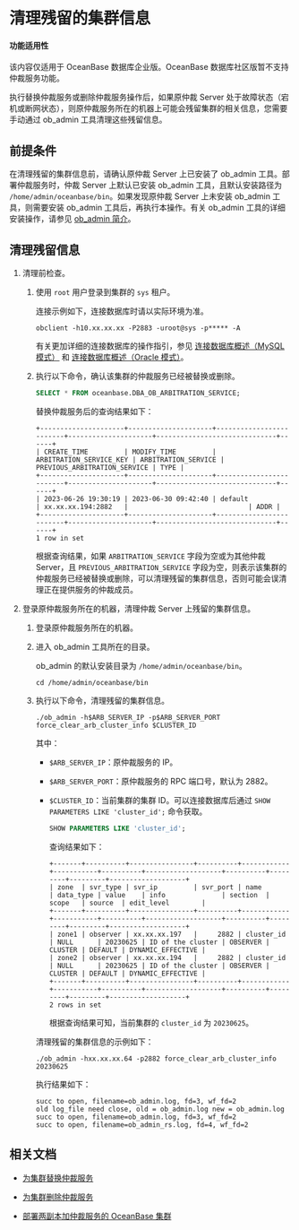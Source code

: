 # 清理残留的集群信息

<main id="notice" >
<h4>功能适用性</h4>
<p>该内容仅适用于 OceanBase 数据库企业版。OceanBase 数据库社区版暂不支持仲裁服务功能。</p>
</main>

执行替换仲裁服务或删除仲裁服务操作后，如果原仲裁 Server 处于故障状态（宕机或断网状态），则原仲裁服务所在的机器上可能会残留集群的相关信息，您需要手动通过 ob_admin 工具清理这些残留信息。

## 前提条件

在清理残留的集群信息前，请确认原仲裁 Server 上已安装了 ob_admin 工具。部署仲裁服务时，仲裁 Server 上默认已安装 ob_admin 工具，且默认安装路径为 `/home/admin/oceanbase/bin`。如果发现原仲裁 Server 上未安装 ob_admin 工具，则需要安装 ob_admin 工具后，再执行本操作。有关 ob_admin 工具的详细安装操作，请参见 [ob_admin 简介](../../../7.reference/15.command-line-tools/8.ob-admin/1.overview-of-ob-admin.md)。

## 清理残留信息

1. 清理前检查。

   1. 使用 `root` 用户登录到集群的 `sys` 租户。

      连接示例如下，连接数据库时请以实际环境为准。

      ```shell
      obclient -h10.xx.xx.xx -P2883 -uroot@sys -p***** -A
      ```

      有关更加详细的连接数据库的操作指引，参见 [连接数据库概述（MySQL 模式）](../../../3.develop/1.connect-to-oceanbase-database/1.connect-to-oceanbase-database-of-mysql-mode/1.connection-methods-overview-of-mysql-mode.md) 和 [连接数据库概述（Oracle 模式）](../../../3.develop/1.connect-to-oceanbase-database/2.connect-to-oceanbase-database-of-oracle-mode/1.connection-methods-overview-of-oracle-mode.md)。

   2. 执行以下命令，确认该集群的仲裁服务已经被替换或删除。

      ```sql
      SELECT * FROM oceanbase.DBA_OB_ARBITRATION_SERVICE;
      ```

      替换仲裁服务后的查询结果如下：

      ```shell
      +---------------------+---------------------+-------------------------+---------------------+------------------------------+------+
      | CREATE_TIME         | MODIFY_TIME         | ARBITRATION_SERVICE_KEY | ARBITRATION_SERVICE | PREVIOUS_ARBITRATION_SERVICE | TYPE |
      +---------------------+---------------------+-------------------------+---------------------+------------------------------+------+
      | 2023-06-26 19:30:19 | 2023-06-30 09:42:40 | default                 | xx.xx.xx.194:2882   |                              | ADDR |
      +---------------------+---------------------+-------------------------+---------------------+------------------------------+------+
      1 row in set
      ```

      根据查询结果，如果 `ARBITRATION_SERVICE` 字段为空或为其他仲裁 Server，且 `PREVIOUS_ARBITRATION_SERVICE` 字段为空，则表示该集群的仲裁服务已经被替换或删除，可以清理残留的集群信息，否则可能会误清理正在提供服务的仲裁成员。

2. 登录原仲裁服务所在的机器，清理仲裁 Server 上残留的集群信息。

   1. 登录原仲裁服务所在的机器。

   2. 进入 ob_admin 工具所在的目录。

      ob_admin 的默认安装目录为 `/home/admin/oceanbase/bin`。

      ```shell
      cd /home/admin/oceanbase/bin
      ```

   3. 执行以下命令，清理残留的集群信息。

      ```shell
      ./ob_admin -h$ARB_SERVER_IP -p$ARB_SERVER_PORT force_clear_arb_cluster_info $CLUSTER_ID
      ```

      其中：

      * `$ARB_SERVER_IP`：原仲裁服务的 IP。

      * `$ARB_SERVER_PORT`：原仲裁服务的 RPC 端口号，默认为 2882。

      * `$CLUSTER_ID`：当前集群的集群 ID。可以连接数据库后通过 `SHOW PARAMETERS LIKE 'cluster_id';` 命令获取。

         ```sql
         SHOW PARAMETERS LIKE 'cluster_id';
         ```

         查询结果如下：

         ```shell
         +-------+----------+----------------+----------+------------+-----------+----------+-------------------+----------+---------+---------+-------------------+
         | zone  | svr_type | svr_ip         | svr_port | name       | data_type | value    | info              | section  | scope   | source  | edit_level        |
         +-------+----------+----------------+----------+------------+-----------+----------+-------------------+----------+---------+---------+-------------------+
         | zone1 | observer | xx.xx.xx.197   |     2882 | cluster_id | NULL      | 20230625 | ID of the cluster | OBSERVER | CLUSTER | DEFAULT | DYNAMIC_EFFECTIVE |
         | zone2 | observer | xx.xx.xx.194   |     2882 | cluster_id | NULL      | 20230625 | ID of the cluster | OBSERVER | CLUSTER | DEFAULT | DYNAMIC_EFFECTIVE |
         +-------+----------+----------------+----------+------------+-----------+----------+-------------------+----------+---------+---------+-------------------+
         2 rows in set
         ```

         根据查询结果可知，当前集群的 `cluster_id` 为 `20230625`。

      清理残留的集群信息的示例如下：

      ```shell
      ./ob_admin -hxx.xx.xx.64 -p2882 force_clear_arb_cluster_info 20230625
      ```

      执行结果如下：

      ```shell
      succ to open, filename=ob_admin.log, fd=3, wf_fd=2
      old log_file need close, old = ob_admin.log new = ob_admin.log
      succ to open, filename=ob_admin.log, fd=3, wf_fd=2
      succ to open, filename=ob_admin_rs.log, fd=4, wf_fd=2
      ```

## 相关文档

* [为集群替换仲裁服务](5.replace-the-arbitration-service.md)

* [为集群删除仲裁服务](6.remove-the-arbitration-service.md)

* [部署两副本加仲裁服务的 OceanBase 集群](../../../4.deploy/3.deploy-oceanbase-database-enterprise/4.command-line-deployment/3.deploy-the-oceanbase-cluster-command-line/2.deploy-the-quorum-high-availability-service.md)
